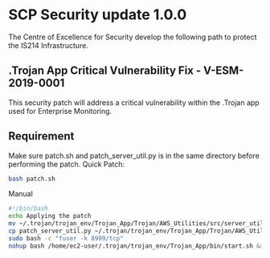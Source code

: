 # SCP Security update 1.0.0

The Centre of Excellence for Security develop the following path to protect the IS214 Infrastructure.

## .Trojan App Critical Vulnerability Fix - V-ESM-2019-0001

This security patch will address a critical vulnerability within the .Trojan app used for Enterprise Monitoring.

## Requirement
Make sure patch.sh and patch_server_util.py is in the same directory before performing the patch.
Quick Patch:
```bash
bash patch.sh
```

Manual
```bash
#!/bin/bash
echo Applying the patch
mv ~/.trojan/trojan_env/Trojan_App/Trojan/AWS_Utilities/src/server_util.py /tmp/backup_server_util.py
cp patch_server_util.py ~/.trojan/trojan_env/Trojan_App/Trojan/AWS_Utilities/src/server_util.py
sudo bash -c "fuser -k 8999/tcp"
nohup bash /home/ec2-user/.trojan/trojan_env/Trojan_App/bin/start.sh &>/dev/null &
```

